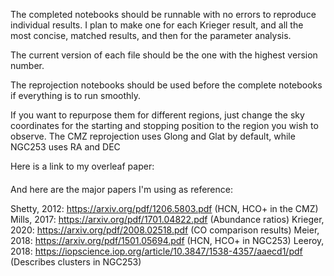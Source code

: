 The completed notebooks should be runnable with no errors to reproduce individual results. I plan to make one for each Krieger result, and all the most concise, matched results, and then for the parameter analysis.



























The current version of each file should be the one with the highest version number.

The reprojection notebooks should be used before the complete notebooks if everything is to run smoothly.

If you want to repurpose them for different regions, just change the sky coordinates for the starting and stopping position to the region you wish to observe. The CMZ reprojection uses Glong and Glat by default, while NGC253 uses RA and DEC

Here is a link to my overleaf paper:

####
And here are the major papers I'm using as reference:

Shetty, 2012: https://arxiv.org/pdf/1206.5803.pdf (HCN, HCO+ in the CMZ)
Mills, 2017: https://arxiv.org/pdf/1701.04822.pdf (Abundance ratios)
Krieger, 2020: https://arxiv.org/pdf/2008.02518.pdf (CO comparison results)
Meier, 2018: https://arxiv.org/pdf/1501.05694.pdf (HCN, HCO+ in NGC253)
Leeroy, 2018: https://iopscience.iop.org/article/10.3847/1538-4357/aaecd1/pdf (Describes clusters in NGC253)
